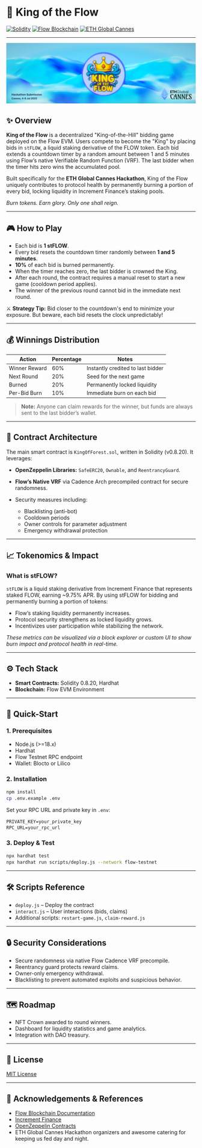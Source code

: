 # 👑 King of the Flow

[![Solidity](https://img.shields.io/badge/Solidity-0.8.20-blue)](https://docs.soliditylang.org/)
[![Flow Blockchain](https://img.shields.io/badge/Blockchain-Flow-brightgreen)](https://developers.flow.com/build/flow)
[![ETH Global Cannes](https://img.shields.io/badge/ETH%20Global-Cannes%20Hackathon-orange)](https://ethglobal.com/)

---

![Banner](assets/Banner2.png)

## ✨ Overview

**King of the Flow** is a decentralized "King-of-the-Hill" bidding game deployed on the Flow EVM. Users compete to become the "King" by placing bids in `stFLOW`, a liquid staking derivative of the FLOW token. Each bid extends a countdown timer by a random amount between 1 and 5 minutes using Flow’s native Verifiable Random Function (VRF). The last bidder when the timer hits zero wins the accumulated pool.

Built specifically for the **ETH Global Cannes Hackathon**, King of the Flow uniquely contributes to protocol health by permanently burning a portion of every bid, locking liquidity in Increment Finance’s staking pools.

*Burn tokens. Earn glory. Only one shall reign.*

---

## 🎮 How to Play

* Each bid is **1 stFLOW**.
* Every bid resets the countdown timer randomly between **1 and 5 minutes**.
* **10%** of each bid is burned permanently.
* When the timer reaches zero, the last bidder is crowned the King.
* After each round, the contract requires a manual reset to start a new game (cooldown period applies).
* The winner of the previous round cannot bid in the immediate next round.

⚔️ **Strategy Tip:** Bid closer to the countdown's end to minimize your exposure. But beware, each bid resets the clock unpredictably!

---

## 💰 Winnings Distribution

| Action        | Percentage | Notes                             |
| ------------- | ---------- | --------------------------------- |
| Winner Reward | 60%        | Instantly credited to last bidder |
| Next Round    | 20%        | Seed for the next game            |
| Burned        | 20%        | Permanently locked liquidity      |
| Per-Bid Burn  | 10%        | Immediate burn on each bid        |

> **Note:** Anyone can claim rewards for the winner, but funds are always sent to the last bidder’s wallet.

---

## 🔐 Contract Architecture

The main smart contract is `KingOfForest.sol`, written in Solidity (v0.8.20). It leverages:

* **OpenZeppelin Libraries:** `SafeERC20`, `Ownable`, and `ReentrancyGuard`.
* **Flow’s Native VRF** via Cadence Arch precompiled contract for secure randomness.
* Security measures including:

  * Blacklisting (anti-bot)
  * Cooldown periods
  * Owner controls for parameter adjustment
  * Emergency withdrawal protection

---

## 📈 Tokenomics & Impact

### What is stFLOW?

`stFLOW` is a liquid staking derivative from Increment Finance that represents staked FLOW, earning \~9.75% APR. By using stFLOW for bidding and permanently burning a portion of tokens:

* Flow’s staking liquidity permanently increases.
* Protocol security strengthens as locked liquidity grows.
* Incentivizes user participation while stabilizing the network.

*These metrics can be visualized via a block explorer or custom UI to show burn impact and protocol health in real-time.*

---

## ⚙️ Tech Stack

* **Smart Contracts:** Solidity 0.8.20, Hardhat
* **Blockchain:** Flow EVM Environment

---

## 🚀 Quick-Start

### 1. Prerequisites

* Node.js (>=18.x)
* Hardhat
* Flow Testnet RPC endpoint
* Wallet: Blocto or Lilico

### 2. Installation

```bash
npm install
cp .env.example .env
```

Set your RPC URL and private key in `.env`:

```env
PRIVATE_KEY=your_private_key
RPC_URL=your_rpc_url
```

### 3. Deploy & Test

```bash
npx hardhat test
npx hardhat run scripts/deploy.js --network flow-testnet
```

---

## 🛠 Scripts Reference

* `deploy.js` – Deploy the contract
* `interact.js` – User interactions (bids, claims)
* Additional scripts: `restart-game.js`, `claim-reward.js`

---

## 🔒 Security Considerations

* Secure randomness via native Flow Cadence VRF precompile.
* Reentrancy guard protects reward claims.
* Owner-only emergency withdrawal.
* Blacklisting to prevent automated exploits and suspicious behavior.

---

## 🗺 Roadmap

* NFT Crown awarded to round winners.
* Dashboard for liquidity statistics and game analytics.
* Integration with DAO treasury.

---

## 📄 License

[MIT License](LICENSE)

---

## 🙏 Acknowledgements & References

* [Flow Blockchain Documentation](https://developers.flow.com/build/flow)
* [Increment Finance](https://increment.fi)
* [OpenZeppelin Contracts](https://openzeppelin.com/contracts)
* ETH Global Cannes Hackathon organizers and awesome catering for keeping us fed day and night.